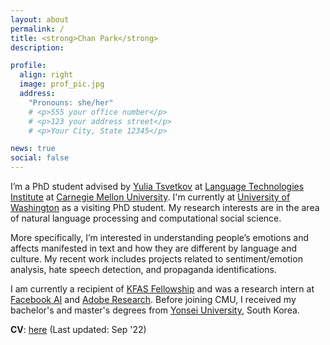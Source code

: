 ```yaml
---
layout: about
permalink: /
title: <strong>Chan Park</strong>
description: 

profile:
  align: right
  image: prof_pic.jpg
  address: 
    "Pronouns: she/her"
    # <p>555 your office number</p>
    # <p>123 your address street</p>
    # <p>Your City, State 12345</p>

news: true
social: false
---
```


I’m a PhD student advised by [Yulia Tsvetkov](https://www.cs.cmu.edu/~ytsvetko/) at [Language Technologies Institute](https://www.lti.cs.cmu.edu) at [Carnegie Mellon University](https://www.cmu.edu). I'm currently at [University of Washington](https://www.cs.washington.edu) as a visiting PhD student. My research interests are in the area of natural language processing and computational social science.

More specifically, I’m interested in understanding people’s emotions and affects manifested in text and how they are different by language and culture. My recent work includes projects related to sentiment/emotion analysis, hate speech detection, and propaganda identifications. 
<!-- Ultimately, I’d like to use NLP techniques to enable cross-cultural comparative research and to better identify and understand social problems. -->

I am currently a recipient of [KFAS Fellowship](https://eng.kfas.or.kr) and was a research intern at [Facebook AI](https://ai.facebook.com) and [Adobe Research](https://research.adobe.com). 
Before joining CMU, I received my bachelor's and master's degrees from [Yonsei University](https://www.yonsei.ac.kr/en_sc/), South Korea. 

**CV**: [here](https://chan0park.github.io/assets/CV_Chan_Park.pdf) (Last updated: Sep '22)
